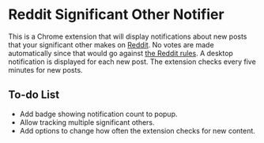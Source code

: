 # Reddit Significant Other Notifier

This is a Chrome extension that will display notifications about new posts that
your significant other makes on [Reddit](http://www.reddit.com). No votes are
made automatically since that would go against [the Reddit rules](http://www.reddit.com/rules). A desktop notification is displayed for each new post. The extension checks every five minutes for new posts.

## To-do List

* Add badge showing notification count to popup.
* Allow tracking multiple significant others.
* Add options to change how often the extension checks for new content.
